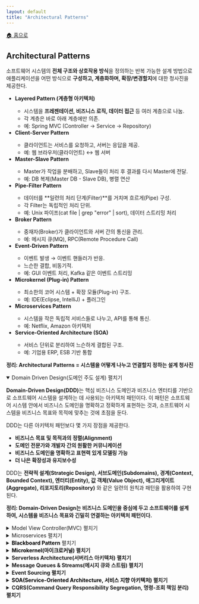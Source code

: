 ```yaml
---
layout: default
title: "Architectural Patterns"
---
```


<p class="breadcrumb"><a href="/cs_study/home.html">🏠 홈으로</a></p>

<section>
  <h2>Architectural Patterns</h2>
  <p>소프트웨어 시스템의 <b>전체 구조와 상호작용 방식</b>을 정의하는 반복 가능한 설계 방법으로 애플리케이션을 어떤 방식으로 <b>구성하고, 계층화하며, 확장/변경할지</b>에 대한 청사진을 제공한다.</p>
  <ul>
    <li><strong>Layered Pattern (계층형 아키텍처)</strong></li>
    <ul>
      <li>시스템을 <b>프레젠테이션, 비즈니스 로직, 데이터 접근</b> 등 여러 계층으로 나눔.</li>
      <li>각 계층은 바로 아래 계층에만 의존.</li>
      <li>예: Spring MVC (Controller → Service → Repository)</li>
    </ul>
    <li><strong>Client-Server Pattern</strong></li>
    <ul>
      <li>클라이언트는 서비스를 요청하고, 서버는 응답을 제공.</li>
      <li>예: 웹 브라우저(클라이언트) ↔ 웹 서버</li>
    </ul>
    <li><strong>Master-Slave Pattern</strong></li>
    <ul>
      <li>Master가 작업을 분배하고, Slave들이 처리 후 결과를 다시 Master에 전달.</li>
      <li>예: DB 복제(Master DB - Slave DB), 병렬 연산</li>
    </ul>
    <li><strong>Pipe-Filter Pattern</strong></li>
    <ul>
      <li>데이터를 **일련의 처리 단계(Filter)**를 거치며 흐르게(Pipe) 구성.</li>
      <li>각 Filter는 독립적인 처리 단위.</li>
      <li>예: Unix 파이프(cat file | grep "error" | sort), 데이터 스트리밍 처리</li>
    </ul>
    <li><strong>Broker Pattern</strong></li>
    <ul>
      <li>중재자(Broker)가 클라이언트와 서버 간의 통신을 관리.</li>
      <li>예: 메시지 큐(MQ), RPC(Remote Procedure Call)</li>
    </ul>
    <li><strong>Event-Driven Pattern</strong></li>
    <ul>
      <li>이벤트 발생 → 이벤트 핸들러가 반응.</li>
      <li>느슨한 결합, 비동기적.</li>
      <li>예: GUI 이벤트 처리, Kafka 같은 이벤트 스트리밍</li>
    </ul>
    <li><strong>Microkernel (Plug-in) Pattern</strong></li>
    <ul>
      <li>최소한의 코어 시스템 + 확장 모듈(Plug-in) 구조.</li>
      <li>예: IDE(Eclipse, IntelliJ) + 플러그인</li>
    </ul>
    <li><strong>Microservices Pattern</strong></li>
    <ul>
      <li>시스템을 작은 독립적 서비스들로 나누고, API를 통해 통신.</li>
      <li>예: Netflix, Amazon 아키텍처</li>
    </ul>
    <li><strong>Service-Oriented Architecture (SOA)</strong></li>
    <ul>
      <li>서비스 단위로 분리하여 느슨하게 결합된 구조.</li>
      <li>예: 기업용 ERP, ESB 기반 통합</li>
    </ul>
  </ul>
  <p><strong>정리: Architectural Patterns = 시스템을 어떻게 나누고 연결할지 정하는 설계 청사진</strong></p>
</section>

<!-- 설명 -->
<details open>
<summary><span class="accordion-title">Domain Driven Design(도메인 주도 설계)</span> <span class="indicator">펼치기</span></summary>
<div class="accordion-content">
  <p><b>Domain-Driven Design(DDD)</b>는 핵심 비즈니스 도메인과 비즈니스 엔터티를 기반으로 소프트웨어 시스템을 설계하는 데 사용되는 아키텍처 패턴이다. 이 패턴은 소프트웨어 시스템 안에서 비즈니스 도메인을 명확하고 정확하게 표현하는 것과, 소프트웨어 시스템을 비즈니스 목표와 목적에 맞추는 것에 초점을 둔다.</p>
  <p>DDD는 다른 아키텍처 패턴보다 몇 가지 장점을 제공한다.</p>
  <ul>
    <li><strong>비즈니스 목표 및 목적과의 정렬(Alignment)</strong> </li>
    <li><strong>도메인 전문가와 개발자 간의 원활한 커뮤니케이션</strong> </li>
    <li><strong>비즈니스 도메인을 명확하고 표현력 있게 모델링 가능</strong> </li>
    <li><strong>더 나은 확장성과 유지보수성</strong> </li>
  </ul>
  <p>DDD는 <b>전략적 설계(Strategic Design), 서브도메인(Subdomains), 경계(Context, Bounded Context), 엔터티(Entity), 값 객체(Value Object), 애그리게이트(Aggregate), 리포지토리(Repository)</b> 와 같은 일련의 원칙과 패턴을 활용하여 구현된다.</p>
  <p><strong>정리: Domain-Driven Design는 비즈니스 도메인을 중심에 두고 소프트웨어를 설계하여, 시스템을 비즈니스 목표와 긴밀히 연결하는 아키텍처 패턴이다.</strong></p>

</div>
</details>


<!-- 설명 -->
<details>
<summary><span class="accordion-title">Model View Controller(MVC)</span> <span class="indicator">펼치기</span></summary>
<div class="accordion-content">
  <p><b>Model-View-Controller(MVC)</b>는 소프트웨어 시스템의 관심사를 <b>모델(Model), 뷰(View), 컨트롤러(Controller)</b>라는 세 가지 별도의 구성 요소로 분리하는 아키텍처 패턴이다.</p>
  <ul>
    <li><strong>Model:</strong> 시스템의 데이터와 비즈니스 로직을 표현한다.</li>
    <li><strong>View:</strong> 시스템의 사용자 인터페이스(UI)를 표현한다.</li>
    <li><strong>Controller:</strong> 모델과 뷰 사이에서 중재자 역할을 한다.</li>
  </ul>
  <p>MVC의 주요 목표는 시스템의 관심사를 분리하여, 소프트웨어를 더 쉽게 이해하고, 유지보수하며, 발전시킬 수 있도록 하는 것이다. 이 패턴은 <b>웹 개발에서 널리 사용된다.</b></p>
  <p><strong>정리: MVC는 데이터(Model), 화면(View), 제어(Controller)를 분리해 유지보수성과 확장성을 높이는 아키텍처 패턴이다.</strong></p>

</div>
</details>


<!-- 설명 -->
<details>
<summary><span class="accordion-title">Microservices</span> <span class="indicator">펼치기</span></summary>
<div class="accordion-content">
  <p><b>Microservices</b>는 소프트웨어 시스템을 <b>작고 독립적이며 느슨하게 결합된 서비스들의 집합</b>으로 설계하는 데 사용되는 아키텍처 패턴이다. 각 서비스는 특정 기능에 책임을 지며, <b>독립적으로 개발, 배포, 확장</b>될 수 있다.</p>
  <p>마이크로서비스 아키텍처의 주요 장점은 <b>더 유연하고 확장 가능한 시스템</b>을 만들 수 있다는 점이다.또한, <b>장애 격리(Fault Isolation)</b>가 향상되고 <b>더 빠른 배포</b>가 가능하다.</p>
  <p>이 패턴은 종종 <b>이벤트 주도 아키텍처(Event-Driven Architecture), CQRS, 서비스 지향 아키텍처(SOA)</b> 등 다른 아키텍처 패턴 및 스타일과 함께 사용된다.</p>
  <p><strong>정리: Microservices는 작은 서비스 단위로 나누어 독립적 개발·배포·확장을 가능하게 하는 아키텍처 패턴이다.</strong></p>

</div>
</details>


<!-- 설명 -->
<details>
<summary><span class="accordion-title" style="color: #000; font-weight: bold;">Blackboard Pattern</span> <span class="indicator">펼치기</span></summary>
<div class="accordion-content">
  <p><b>Blackboard 아키텍처 패턴</b>은 여러 독립적인 모듈이나 서브시스템이 접근하고 수정할 수 있는 <b>중앙화된 저장소(blackboard)</b>를 만드는 소프트웨어 설계 패턴이다.</p>
  <p>블랙보드는 이러한 모듈들 사이에서 <b>정보 공유와 협력</b>을 가능하게 하는 <b>통신 및 조정 메커니즘</> 역할을 한다. 이를 통해 모듈들이 정보를 공유하고 협력하여 <b>공통의 목표를 달성</b>할 수 있다.</p>
  <p>이 패턴은 주로 <b>인공지능(AI) 및 의사결정 시스템</b>에서 사용되며, 여러 프로세스나 에이전트가 복잡한 데이터를 공유하고 추론해야 할 때 유용하다.</p>
  <p><strong>정리: Blackboard Pattern은 중앙 저장소(blackboard)를 통해 여러 모듈이 정보를 공유·협력하는 아키텍처 패턴이다.</strong></p>

</div>
</details>


<!-- 설명 -->
<details>
<summary><span class="accordion-title" style="color: #000; font-weight: bold;">Microkernel(마이크로커널)</span> <span class="indicator">펼치기</span></summary>
<div class="accordion-content">
  <p><b>마이크로커널(Microkernel)</b>은 운영체제 설계에서 사용하는 아키텍처 패턴으로, 커널 모드(즉, 하드웨어 자원에 직접 접근할 수 있는 특권 모드)에서 실행되는 코드의 양을 최소화하고, 가능한 많은 기능을 <b>유저 모드(User Mode)</b>로 이동시키는 것을 목표로 한다.</p>
  <p>이를 위해 마이크로커널은 <b>메모리 관리, 프로세스 스케줄링, 프로세스 간 통신(IPC)</b> 같은 기본적인 작업만 처리하는 <b>작고 최소한의 핵심 커널</b>을 제공하며, 그 외의 모든 기능은 <b>유저 모드 프로세스</b>에서 구현되도록 한다.</p>
  <p><strong>정리: Microkernel은 최소한의 핵심 기능만 커널에 두고, 나머지는 유저 모드에서 처리하는 운영체제 아키텍처 패턴이다.</strong></p>

</div>
</details>



<!-- 설명 -->
<details>
<summary><span class="accordion-title">Serverless Architecture(서버리스 아키텍처)</span> <span class="indicator">펼치기</span></summary>
<div class="accordion-content">
  <p><b>서버리스 아키텍처(Serverless Architecture)</b>는 개발자가 서버를 프로비저닝(할당)하거나 관리하지 않고도 애플리케이션과 서비스를 구축하고 실행할 수 있게 해주는 설계 패턴이다. 대신 이러한 애플리케이션과 서비스는 <b>AWS Lambda, Azure Functions, Google Cloud Functions</b> 같은 <b>완전히 관리되는 환경</b>에서 실행되며, 인프라 관리와 확장은 클라우드 제공자가 자동으로 처리한다.</p>
  <p>이 아키텍처 패턴은 <b>서버 관리보다 비즈니스 로직과 이벤트 기반 실행</b>에 초점을 맞춘다. 개발자는 DB의 변경이나 스트림에 새로운 데이터가 들어오는 것과 같은 <b>특정 이벤트에 의해 트리거되는 작고 단일 목적의 함수</b>를 작성하고 배포할 수 있다.</p>
  <p><strong>정리: Serverless는 서버 관리 없이 이벤트 기반으로 동작하는 단일 목적 함수 실행 아키텍처 패턴이다.</strong></p>

</div>
</details>



<!-- 설명 -->
<details>
<summary><span class="accordion-title">Message Queues & Streams(메시지 큐와 스트림)</span> <span class="indicator">펼치기</span></summary>
<div class="accordion-content">
  <p><b>메시지 큐(Message Queues)와 스트림(Streams)</b>은 시스템의 서로 다른 구성 요소들을 분리(Decouple)하고, 그들 간의 <b>비동기 통신</b>을 가능하게 하는 아키텍처 패턴이다.</p>
  <p>메시지 큐(Message Queues)</p>
  <p>메시지 큐는 여러 시스템이나 애플리케이션이 서로 <b>메시지를 주고받으며 통신</b>할 수 있도록 해주는 소프트웨어 구성 요소이다. 메시지는 <b>큐(queue)</b>에 저장되고, 각 메시지는 <b>단일 소비자(consumer)</b>에 의해 처리된다. 이 패턴은 <b>메시지 생성 속도와 소비 속도의 변동이 큰 시스템이나, 송신자와 수신자가 동시에 활성 상태일 필요가 없는 경우</b>에 유용하다. 대표적인 메시지 큐 시스템으로는 <b>Apache Kafka, RabbitMQ, Amazon SQS</b>가 있다.</p>
  <p>스트림 (Streams)</p>
  <p>스트림은 메시지가 <b>실시간으로 연속적으로 전송되고 처리되는 방식</b>을 지원한다. 즉, 메시지가 큐에 쌓였다가 하나씩 처리되는 것이 아니라, 데이터가 들어오는 즉시 여러 소비자가 동시에 처리할 수 있다. 이 패턴은 <b>실시간 분석, 이벤트 처리, 로그 수집, IoT 데이터 처리</b> 같은 시나리오에서 자주 사용된다. 대표적인 스트리밍 플랫폼으로는 <b>Apache Kafka(스트리밍 모드), Apache Flink, Amazon Kinesis</b>가 있다.</p>
  <p><strong>정리: Message Queue는 메시지를 큐에 저장해 비동기적으로 처리하고 Stream은 데이터를 실시간으로 처리한다.</strong></p>

</div>
</details>


<!-- 설명 -->
<details>
<summary><span class="accordion-title">Event Sourcing</span> <span class="indicator">펼치기</span></summary>
<div class="accordion-content">
  <p><b>Event Sourcing</b>은 시간이 지나면서 발생한 <b>모든 변경 이력을 유지해야 하는 시스템</b>을 구축할 때 사용되는 아키텍처 패턴이다. 이 패턴은 시스템의 현재 상태만 저장하는 것이 아니라, <b>상태 변화의 모든 기록을 이벤트(event)의 순서로 저장</b>한다.</p>
  <p>Event Sourcing에서 시스템 상태의 모든 변경은 <b>이벤트(event)</b>로 간주되며, 이 이벤트들은 <b>추가만 가능한 로그(append-only log)</b>, 즉 <b>이벤트 저장소(event store)</b>에 저장된다. 시스템의 현재 상태는 필요할 때마다 이벤트 로그를 순차적으로 재생(replay)하여 <b>이전 시점의 상태까지 재구성</b>할 수 있다.</p>
  <p><strong>정리: Event Sourcing은 시스템 상태를 직접 저장하지 않고 모든 변경을 이벤트 로그로 기록해 언제든 재구성하는 패턴이다.</strong></p>

</div>
</details>


<!-- 설명 -->
<details>
<summary><span class="accordion-title" style="color: #000; font-weight: bold;">SOA(Service-Oriented Architecture, 서비스 지향 아키텍처)</span> <span class="indicator">펼치기</span></summary>
<div class="accordion-content">
  <p><b>SOA(Service-Oriented Architecture, 서비스 지향 아키텍처)</b>는 소프트웨어 시스템을 <b>네트워크를 통해 접근 가능한 서비스들의 집합</b>으로 설계하고 구성하는 데 사용되는 아키텍처 패턴이다. 이 서비스들은 <b>자율적이고(self-contained), 독립적인 기능 단위</b>이며, 재사용될 수 있고 조합되어 새로운 기능을 만들 수 있다.</p>
  <p>SOA의 서비스들은 <b>느슨하게 결합(loose coupling)</b>되도록 설계되는데, 이는 각 서비스가 다른 서비스의 구현 세부 사항에 의존하지 않음을 의미한다. 서비스 간 통신은 <b>명확하게 정의된 인터페이스</b>를 통해 이루어지며, 일반적으로 <b>HTTP나 SOAP 같은 프로토콜</b>을 사용한다.</p>
  <p>SOA는 다른 아키텍처 패턴에 비해 여러 가지 장점을 제공한다. 예: <b>재사용성, 모듈성, 상호운용성, 확장성</b></p>
  <p>SOA는 다양한 기술로 구현될 수 있으며, <b>웹 서비스(Web Services), REST, 마이크로서비스(Microservices)</b> 등이 있다.</p>
  <p><strong>정리: SOA는 네트워크로 접근 가능한 독립적 서비스들을 느슨하게 결합해 재사용성과 확장성을 높이는 아키텍처 패턴이다.</strong></p>

</div>
</details>


<!-- 설명 -->
<details>
<summary><span class="accordion-title">CQRS(Command Query Responsibility Segregation, 명령-조회 책임 분리)</span> <span class="indicator">펼치기</span></summary>
<div class="accordion-content">
  <p>CQRS (Command Query Responsibility Segregation, 명령-조회 책임 분리)**는 소프트웨어 시스템에서 데이터 쓰기(명령)와 읽기(조회)의 책임을 분리하는 데 사용되는 아키텍처 패턴이다.</p>
  <p>CQRS 아키텍처에서는 시스템이 두 부분으로 나뉜다.</p>
  <ul>
    <li><strong>Command Side (명령 측)</strong> → 명령을 처리하고 시스템의 상태를 업데이트하는 역할</li>
    <li><strong>Query Side (조회 측)</strong> → 시스템의 현재 상태를 읽고 결과를 클라이언트에 반환하는 역할</li>
  </ul>
  <p>명령 측과 조회 측은 서로 다른 데이터 모델, 저장 방식, 심지어 다른 기술까지 사용할 수 있다.</p>
  <p><strong>정리: CQRS는 쓰기와 읽기를 분리해 성능, 확장성, 복잡한 도메인 처리를 최적화하는 아키텍처 패턴이다.</strong></p>

</div>
</details>

